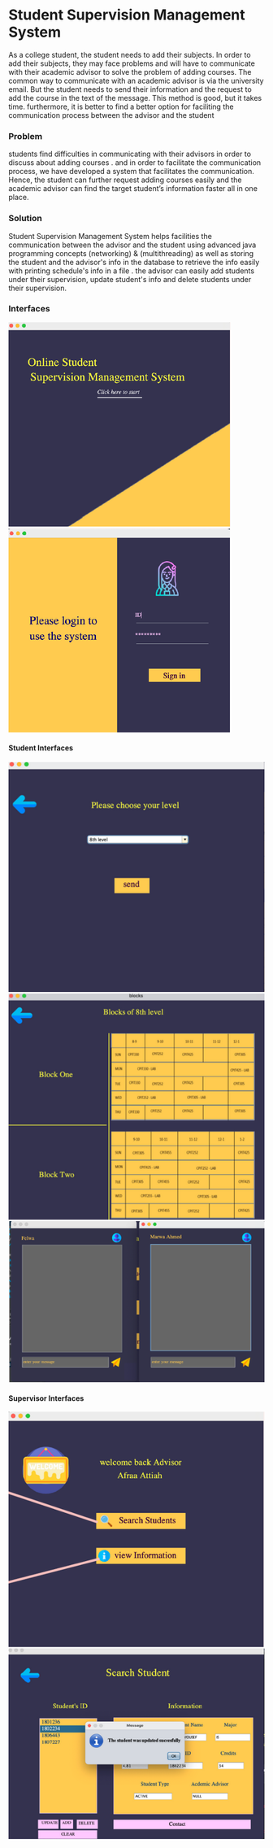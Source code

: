 # Student Supervision Management System
As a college student, the student needs to add their subjects. In order to add their
subjects,
they may face problems and will have to communicate with their academic advisor to solve
the problem of adding courses. The common way to communicate with an academic
advisor is via the university email. But the student needs to send their information and the
request to add the course in the text of the message.
This method is good, but it takes time. furthermore, it is better to find a better option
for faciliting the communication process between the advisor and the student

### **Problem**
students find difficulties in communicating with their advisors in order to discuss about
adding courses .
and in order to facilitate the communication process, we have developed a system that
facilitates the communication. Hence, the student can
further request adding courses easily and the academic advisor can find the target
student’s information faster all in one place.

### **Solution**
Student Supervision Management System helps facilities the communication between the
advisor and the student using advanced java programming concepts
(networking) & (multithreading) as well as storing the student and the advisor's info
in the database to retrieve the info easily with printing schedule's info in a file . the
advisor can easily add students under their supervision, update student's info and
delete students under their supervision.

### **Interfaces**
![This is an image](https://github.com/riinaaa/Student-Supervision-Management-System/blob/main/interfaces/landing.png)
![This is an image](https://github.com/riinaaa/Student-Supervision-Management-System/blob/main/interfaces/login.png)

#### **Student Interfaces**
![This is an image](https://github.com/riinaaa/Student-Supervision-Management-System/blob/main/interfaces/level.png)
![This is an image](https://github.com/riinaaa/Student-Supervision-Management-System/blob/main/interfaces/blocks.png)
![This is an image](https://github.com/riinaaa/Student-Supervision-Management-System/blob/main/interfaces/multithreadingMessages.png)

#### **Supervisor Interfaces**
![This is an image](https://github.com/riinaaa/Student-Supervision-Management-System/blob/main/interfaces/supervisorInterfaces1.png)
![This is an image](https://github.com/riinaaa/Student-Supervision-Management-System/blob/main/interfaces/supervisorInterfaces2.png)

